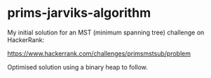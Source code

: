 # prims-jarviks-algorithm
My initial solution for an MST (minimum spanning tree) challenge on HackerRank:

https://www.hackerrank.com/challenges/primsmstsub/problem

Optimised solution using a binary heap to follow.
